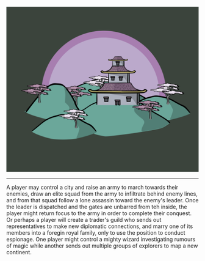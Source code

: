
![Town Pink|60](/content/media/rpg/townpink.png)

---

A player may control a city and raise an army to march towards their enemies, draw an elite squad from the army to infiltrate behind enemy lines, and from that squad follow a lone assassin toward the enemy's leader.  Once the leader is dispatched and the gates are unbarred from teh inside, the player might return focus to the army in order to complete their conquest.  Or perhaps a player will create a trader's guild who sends out representatives to make new diplomatic connections, and marry one of its members into a foregin royal family, only to use the position to conduct espionage.  One player might control a mighty wizard investigating rumours of magic while another sends out multiple groups of explorers to map a new continent.

